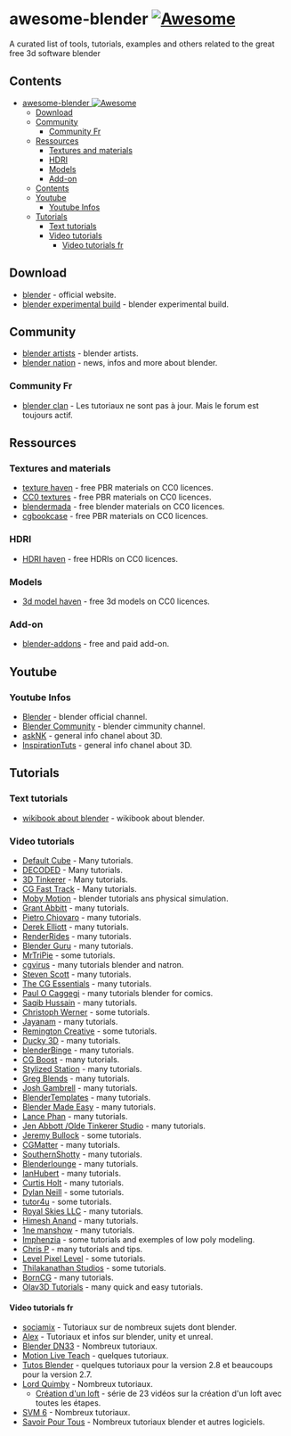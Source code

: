 # awesome-blender [![Awesome](https://awesome.re/badge.svg)](https://awesome.re)

A curated list of tools, tutorials, examples and others related to the great free 3d software blender

## Contents

- [awesome-blender ![Awesome](https://awesome.re)](#awesome-blender-)
  - [Download](#download)
  - [Community](#community)
    - [Community Fr](#community-fr)
  - [Ressources](#ressources)
    - [Textures and materials](#textures-and-materials)
    - [HDRI](#hdri)
    - [Models](#models)
    - [Add-on](#add-on)
  - [Contents](#contents)
  - [Youtube](#youtube)
    - [Youtube Infos](#youtube-infos)
  - [Tutorials](#tutorials)
    - [Text tutorials](#text-tutorials)
    - [Video tutorials](#video-tutorials)
      - [Video tutorials fr](#video-tutorials-fr)

## Download

- [blender](https://www.blender.org/) - official website.
- [blender experimental build](https://builder.blender.org/download/branches/) - blender experimental build.

## Community

- [blender artists](https://blenderartists.org/) - blender artists.
- [blender nation](https://www.blendernation.com/) - news, infos and more about blender.

### Community Fr

- [blender clan](http://blenderclan.tuxfamily.org) - Les tutoriaux ne sont pas à jour. Mais le forum est toujours actif.

## Ressources

### Textures and materials

- [texture haven](https://texturehaven.com/) - free PBR materials on CC0 licences.
- [CC0 textures](https://cc0textures.com/) - free PBR materials on CC0 licences.
- [blendermada](http://blendermada.com/materials/) - free blender materials on CC0 licences.
- [cgbookcase](https://www.cgbookcase.com/) - free PBR materials on CC0 licences.

### HDRI

- [HDRI haven](https://hdrihaven.com/) - free HDRIs on CC0 licences.

### Models

- [3d model haven](https://3dmodelhaven.com/) - free 3d models on CC0 licences.

### Add-on

- [blender-addons](https://blender-addons.org/) - free and paid add-on.

## Youtube

### Youtube Infos

- [Blender](https://www.youtube.com/c/BlenderFoundation/videos) - blender official channel.
- [Blender Community](https://www.youtube.com/c/BlenderCommunity/videos) - blender cimmunity channel.
- [askNK](https://www.youtube.com/c/askNK/videos) - general info chanel about 3D.
- [InspirationTuts](https://www.youtube.com/c/InspirationTuts/videos) - general info chanel about 3D.

## Tutorials

### Text tutorials

- [wikibook about blender](https://en.wikibooks.org/wiki/Subject:Blender_3D) - wikibook about blender.

### Video tutorials

- [Default Cube](https://www.youtube.com/c/DefaultCube/videos) - Many tutorials.
- [DECODED](https://www.youtube.com/c/DECODEDVFX/videos) - Many tutorials.
- [3D Tinkerer](https://www.youtube.com/channel/UC0BLPyx0-mp_NCTT-5SKTvw/videos) - Many tutorials.
- [CG Fast Track](https://www.youtube.com/c/CGFastTrack/videos) - Many tutorials.
- [Moby Motion](https://www.youtube.com/c/MobyMotion/videos) - blender tutorials ans physical simulation.
- [Grant Abbitt](https://www.youtube.com/c/GrantAbbitt/videos) - many tutorials.
- [Pietro Chiovaro](https://www.youtube.com/channel/UC1tOuHvcBAMcWncyGqesFhw/videos) - many tutorials.
- [Derek Elliott](https://www.youtube.com/c/DerekElliott/videos) - many tutorials.
- [RenderRides](https://www.youtube.com/c/RenderRides/videos) - many tutorials.
- [Blender Guru](https://www.youtube.com/user/AndrewPPrice/videos) - many tutorials.
- [MrTriPie](https://www.youtube.com/c/MrTriPie/videos) - some tutorials.
- [cgvirus](https://www.youtube.com/c/cgvirus/videos) - many tutorials blender and natron.
- [Steven Scott](https://www.youtube.com/c/StevenScott_studio53/videos) - many tutorials.
- [The CG Essentials](https://www.youtube.com/c/TheCGEssentials/videos) - many tutorials.
- [Paul O Caggegi](https://www.youtube.com/c/PaulOCaggegi/videos) - many tutorials blender for comics.
- [Saqib Hussain](https://www.youtube.com/c/SaqibHussain88/videos) - many tutorials.
- [Christoph Werner](https://www.youtube.com/c/ChristophWerner/videos) - some tutorials.
- [Jayanam](https://www.youtube.com/c/JayAnAm/videos) - many tutorials.
- [Remington Creative](https://www.youtube.com/c/RemingtonCreative/videos) - some tutorials.
- [Ducky 3D](https://www.youtube.com/channel/UCuNhGhbemBkdflZ1FGJ0lUQ/videos) - many tutorials.
- [blenderBinge](https://www.youtube.com/c/blenderBinge/videos) - many tutorials.
- [CG Boost](https://www.youtube.com/c/CGBoost/videos) - many tutorials.
- [Stylized Station](https://www.youtube.com/c/StylizedStation/videos) - many tutorials.
- [Greg Blends](https://www.youtube.com/channel/UC5I9PkevsfZxvI3TGa9i2iA/videos) - many tutorials.
- [Josh Gambrell](https://www.youtube.com/c/JoshGambrell/videos) - many tutorials.
- [BlenderTemplates](https://www.youtube.com/channel/UC-6vHjpfo62aJpQk_n9siUw/videos) - many tutorials.
- [Blender Made Easy](https://www.youtube.com/c/BlenderMadeEasy/videos) - many tutorials.
- [Lance Phan](https://www.youtube.com/c/LancePhan/videos) - many tutorials.
- [Jen Abbott /Olde Tinkerer Studio](https://www.youtube.com/c/JSAbbott/videos) - many tutorials.
- [Jeremy Bullock](https://www.youtube.com/c/JeremyBullock/videos) - some tutorials.
- [CGMatter](https://www.youtube.com/c/CGMatter/videos) - many tutorials.
- [SouthernShotty](https://www.youtube.com/c/SouthernShotty/videos) - many tutorials.
- [Blenderlounge](https://www.youtube.com/channel/UCaA3_WSE5A0H6YrS1SDfAQw/videos) - many tutorials.
- [IanHubert](https://www.youtube.com/c/mrdodobird/videos) - many tutorials.
- [Curtis Holt](https://www.youtube.com/c/CurtisHolt/videos) - many tutorials.
- [Dylan Neill](https://www.youtube.com/c/DylanNeill3D/videos) - some tutorials.
- [tutor4u](https://www.youtube.com/user/tutor4u/videos) - some tutorials.
- [Royal Skies LLC](https://www.youtube.com/c/RoyalSkiesLLC/videos) - many tutorials.
- [Himesh Anand](https://www.youtube.com/c/HimeshAnand/videos) - many tutorials.
- [1ne manshow](https://www.youtube.com/channel/UCCvo68-O4yrr3HGFCWK14UQ/videos) - many tutorials.
- [Imphenzia](https://www.youtube.com/c/Imphenzia/videos) - some tutorials and exemples of low poly modeling.
- [Chris P](https://www.youtube.com/c/ChristofPrenninger/videos) - many tutorials and tips.
- [Level Pixel Level](https://www.youtube.com/c/LevelPixelLevel/videos) - some tutorials.
- [Thilakanathan Studios](https://www.youtube.com/c/ThilakanathanStudios/videos) - some tutorials.
- [BornCG](https://www.youtube.com/c/BornCG/videos) - many tutorials.
- [Olav3D Tutorials](https://www.youtube.com/c/Olav3D/videos) - many quick and easy tutorials.

#### Video tutorials fr

- [sociamix](https://www.youtube.com/user/ToutApprendre/videos) - Tutoriaux sur de nombreux sujets dont blender.
- [Alex](https://www.youtube.com/channel/UCW7QD7jG5PwLOBzWXefGH1A/videos) - Tutoriaux et infos sur blender, unity et unreal.
- [Blender DN33](https://www.youtube.com/channel/UC2IcvvMis6gTNAuOVAynHqw/videos) - Nombreux tutoriaux.
- [Motion Live Teach](https://www.youtube.com/c/RomainGilliot/videos) - quelques tutoriaux.
- [Tutos Blender](https://www.youtube.com/c/TutosBlender/videos) - quelques tutoriaux pour la version 2.8 et beaucoups pour la version 2.7.
- [Lord Quimby](https://www.youtube.com/c/LordQuimby/videos) - Nombreux tutoriaux.
  - [Création d'un loft](https://www.youtube.com/playlist?list=PLWM87s6JyxsUbrR3nY0Hu-PGObWswZ9jE) - série de 23 vidéos sur la création d'un loft avec toutes les étapes.
- [SVM 6](https://www.youtube.com/channel/UC8KEDHBwb6H1vyK8nvNtlTw/videos) - Nombreux tutoriaux.
- [Savoir Pour Tous](https://www.youtube.com/c/SavoirPourTous/videos) - Nombreux tutoriaux blender et autres logiciels.
